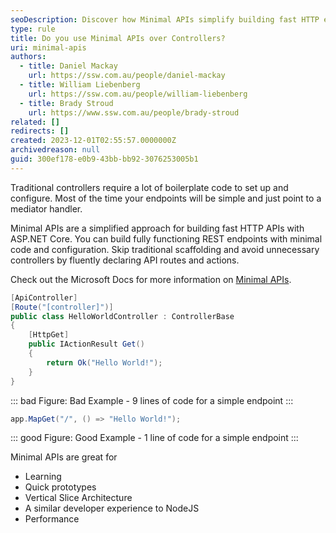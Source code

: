 ```yaml
---
seoDescription: Discover how Minimal APIs simplify building fast HTTP endpoints in ASP.NET Core with minimal setup and boilerplate-free code.
type: rule
title: Do you use Minimal APIs over Controllers?
uri: minimal-apis
authors:
  - title: Daniel Mackay
    url: https://ssw.com.au/people/daniel-mackay
  - title: William Liebenberg
    url: https://ssw.com.au/people/william-liebenberg
  - title: Brady Stroud
    url: https://www.ssw.com.au/people/brady-stroud
related: []
redirects: []
created: 2023-12-01T02:55:57.0000000Z
archivedreason: null
guid: 300ef178-e0b9-43bb-bb92-3076253005b1
---
```


Traditional controllers require a lot of boilerplate code to set up and configure. Most of the time your endpoints will be simple and just point to a mediator handler.

Minimal APIs are a simplified approach for building fast HTTP APIs with ASP.NET Core. You can build fully functioning REST endpoints with minimal code and configuration. Skip traditional scaffolding and avoid unnecessary controllers by fluently declaring API routes and actions.

Check out the Microsoft Docs for more information on [Minimal APIs](https://learn.microsoft.com/en-us/aspnet/core/fundamentals/minimal-apis).

<!--endintro-->

```csharp
[ApiController]
[Route("[controller]")]
public class HelloWorldController : ControllerBase
{
    [HttpGet]
    public IActionResult Get()
    {
        return Ok("Hello World!");
    }
}
```

::: bad
Figure: Bad Example - 9 lines of code for a simple endpoint
:::

```csharp
app.MapGet("/", () => "Hello World!");
```

::: good
Figure: Good Example - 1 line of code for a simple endpoint
:::

Minimal APIs are great for

* Learning
* Quick prototypes
* Vertical Slice Architecture
* A similar developer experience to NodeJS
* Performance
